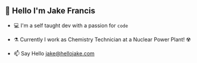 ## 👋 Hello I'm Jake Francis

- 💻 I'm a self taught dev with a passion for ```code```
- ⚗️ Currently I work as Chemistry Technician at a Nuclear Power Plant! ☢️

- 📫 Say Hello jake@hellojake.com

<!---
jakefrancis/jakefrancis is a ✨ special ✨ repository because its `README.md` (this file) appears on your GitHub profile.
You can click the Preview link to take a look at your changes.
--->
